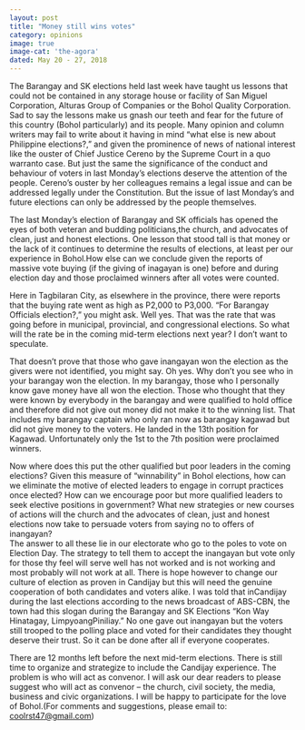```yaml
---
layout: post
title: "Money still wins votes"
category: opinions
image: true
image-cat: 'the-agora'
dated: May 20 - 27, 2018
---
```


The Barangay and SK elections held last week have taught us lessons that could not be contained in any storage house or facility of San Miguel Corporation, Alturas Group of Companies or the Bohol Quality Corporation.  Sad to say the lessons make us gnash our teeth and fear for the future of this country (Bohol particularly) and its people. 
Many opinion and column writers may fail to write about it having in mind “what else is new about Philippine elections?,” and given the prominence of news of national interest like the ouster of Chief Justice Cereno by the Supreme Court in a quo warranto case.  But just the same the significance of the conduct and behaviour of voters in last Monday’s elections deserve the attention of the people.  Cereno’s ouster by her colleagues remains a legal issue and can be addressed legally under the Constitution.  But the issue of last Monday’s and future elections can only be addressed by the people themselves.

The last Monday’s election of Barangay and SK officials has opened the eyes of both veteran and budding politicians,the church, and advocates of clean, just and honest elections. One lesson that stood tall is that money or the lack of it continues to determine the results of elections, at least per our experience in Bohol.How else can we conclude given the reports of massive vote buying (if the giving of inagayan is one) before and during election day and those proclaimed winners after all votes were counted.

Here in Tagbilaran City, as elsewhere in the province, there were reports that the buying rate went as high as P2,000 to P3,000.  “For Barangay Officials election?,” you might ask.  Well yes. That was the rate that was going before in municipal, provincial, and congressional elections.  So what will the rate be in the coming mid-term elections next year? I don’t want to speculate.

That doesn’t prove that those who gave inangayan won the election as the givers were not identified, you might say.  Oh yes.  Why don’t you see who in your barangay won the election.  In my barangay, those who I personally know gave money have all won the election. Those who thought that they were known by everybody in the barangay and were qualified to hold office and therefore did not give out money did not make it to the winning list.  That includes my barangay captain who only ran now as barangay kagawad but did not give money to the voters.  He landed in the 13th position for Kagawad.  Unfortunately only the 1st to the 7th position were proclaimed winners.

Now where does this put the other qualified but poor leaders in the coming elections?  Given this measure of “winnability” in Bohol elections, how can we eliminate the motive of elected leaders to engage in corrupt practices once elected? How can we encourage poor but more qualified leaders to seek elective positions in government?  What new strategies or new courses of actions will the church and the advocates of clean, just and honest elections now take to persuade voters from saying no to offers of inangayan?  
The answer to all these lie in our electorate who go to the poles to vote on Election Day.  The strategy to tell them to accept the inangayan but vote only for those thy feel will serve well has not worked and is not working and most probably will not work at all.
There is hope however to change our culture of election as proven in Candijay but this will need the genuine cooperation of both candidates and voters alike.  I was told that inCandijay during the last elections according to the news broadcast of ABS-CBN, the town had this slogan during the Barangay and SK Elections “Kon Way Hinatagay, LimpyoangPiniliay.” No one gave out inangayan but the voters still trooped to the polling place and voted for their candidates they thought deserve their trust.  So it can be done after all if everyone cooperates.

There are 12 months left before the next mid-term elections.  There is still time to organize and strategize to include the Candijay experience.  The problem is who will act as convenor.  I will ask our dear readers to please suggest who will act as convenor – the church, civil society, the media, business and civic organizations. I will be happy to participate for the love of Bohol.(For comments and suggestions, please email to: coolrst47@gmail.com)